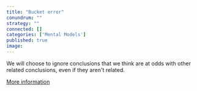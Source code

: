 ```yaml
---
title: "Bucket error"
conundrum: ""
strategy: ""
connected: []
categories: ['Mental Models']
published: true
image: 
---
```


We will choose to ignore conclusions that we think are at odds with other related conclusions, even if they aren't related.

[More information](https://www.lesswrong.com/posts/EEv9JeuY5xfuDDSgF/flinching-away-from-truth-is-often-about-protecting-the)


